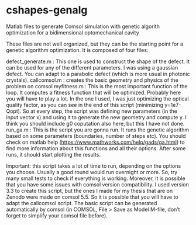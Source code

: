 # cshapes-genalg
Matlab files to generate Comsol simulation with genetic algorith optimization for a bidimensional optomechanical cavity

These files are not well organized, but they can be the starting point for a genetic algorithm optimization. It is composed of four files:

defect_generate.m : This one is used to construct the shape of the defect. It can be used for any of the different parameters. I was using a gaussian defect. You can adapt to a parabolic defect (which is more usual in photonic crystals). 
callcomsol.m : creates the basic geometry and physics of the problem on comsol
myfitness.m : This is the most important function of the loop. It computes a fitness function that will be optimized. Probably here you will have to play a lot. In the one I used, I was just optimizing the optical quality factor, as you can see in the end of this script (minimizing y=1e7-Qopt). So at every step, the script was defining new parameters (in the input vector x) and using it to generate the new geometry and compute y. I think you should include g0 coputation also here, but this I have not done.
run_ga.m :  This is the script you are gonna run. It runs the genetic algorithm based on some parameters (boundaries, number of steps etc). You should check on matlab help (https://www.mathworks.com/help/gads/ga.html) to find more information about this functions and all their options. After some runs, it should start plotting the results. 

Important: this script takes a lot of time to run, depending on the options you choose. Usually a good round would run overnight or more. So, try many small tests to check if everything is working. Moreover, it is possible that you have some issues with comsol version compatibility. I used version 3.3 to create this script, but the ones I made for my thesis that are on Zenodo were made on comsol 5.5. So it is possible that you will have to adapt the callcomsol script. The basic script can be generated automatically by comsol (in COMSOL, File > Save as Model M-file, don’t forget to simplify your comsol file before).  
